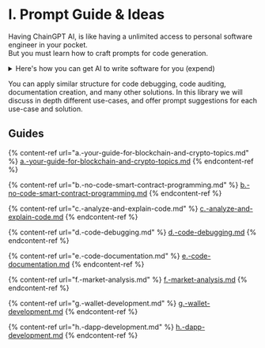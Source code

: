# I. Prompt Guide & Ideas

Having ChainGPT AI, is like having a unlimited access to personal software engineer in your pocket. \
But you must learn how to craft prompts for code generation.

<details>

<summary>Here's how you can get AI to write software for you (expend)</summary>

"I am building a project in <mark style="background-color:green;">Solidity</mark>. The description of the project is below:\
I want a <mark style="background-color:orange;">smart-contract for a token</mark>. Called <mark style="background-color:purple;">ChainGPT, with the symbol $GPT, total fixed supply of 10,000 tokens, and 2% tax from each transaction sent to the owner</mark> of the token. \
<mark style="background-color:red;">Your task is to provide a code</mark> with all the requests above, and no bugs.\
<mark style="background-color:blue;">In your response provide all the code with notes and explanation of each function.</mark>"

<mark style="background-color:green;">Green</mark> = Language / framework\
<mark style="background-color:orange;">Orange</mark> = Development\
<mark style="background-color:purple;">Purple</mark> = Functions\
<mark style="background-color:red;">Red</mark> = Assignment\
<mark style="background-color:blue;">Blue</mark> = Response structure

</details>

You can apply similar structure for code debugging, code auditing, documentation creation, and many other solutions. In this library we will discuss in depth different use-cases, and offer prompt suggestions for each use-case and solution.&#x20;

## Guides

{% content-ref url="a.-your-guide-for-blockchain-and-crypto-topics.md" %}
[a.-your-guide-for-blockchain-and-crypto-topics.md](a.-your-guide-for-blockchain-and-crypto-topics.md)
{% endcontent-ref %}

{% content-ref url="b.-no-code-smart-contract-programming.md" %}
[b.-no-code-smart-contract-programming.md](b.-no-code-smart-contract-programming.md)
{% endcontent-ref %}

{% content-ref url="c.-analyze-and-explain-code.md" %}
[c.-analyze-and-explain-code.md](c.-analyze-and-explain-code.md)
{% endcontent-ref %}

{% content-ref url="d.-code-debugging.md" %}
[d.-code-debugging.md](d.-code-debugging.md)
{% endcontent-ref %}

{% content-ref url="e.-code-documentation.md" %}
[e.-code-documentation.md](e.-code-documentation.md)
{% endcontent-ref %}

{% content-ref url="f.-market-analysis.md" %}
[f.-market-analysis.md](f.-market-analysis.md)
{% endcontent-ref %}

{% content-ref url="g.-wallet-development.md" %}
[g.-wallet-development.md](g.-wallet-development.md)
{% endcontent-ref %}

{% content-ref url="h.-dapp-development.md" %}
[h.-dapp-development.md](h.-dapp-development.md)
{% endcontent-ref %}

